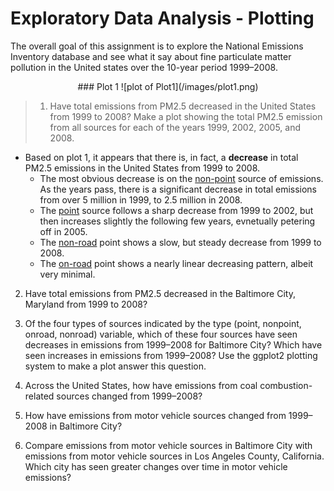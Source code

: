 # Exploratory Data Analysis - Plotting
The overall goal of this assignment is to explore the National Emissions Inventory database and see what it say about fine particulate matter pollution in the United states over the 10-year period 1999–2008.

<p align="center">
    ### Plot 1      
    ![plot of Plot1](/images/plot1.png)   
</p>

> 1. Have total emissions from PM2.5 decreased in the United States from 1999 to 2008? Make a plot showing the total PM2.5 emission from all sources for each of the years 1999, 2002, 2005, and 2008.


 * Based on plot 1, it appears that there is, in fact, a <b>decrease</b> in total PM2.5 emissions in the United States from 1999 to 2008.
     * The most obvious decrease is on the <u>non-point</u> source of emissions. As the years pass, there is a significant decrease in total emissions from over 5 million in 1999, to 2.5 million in 2008.
     * The <u>point</u> source follows a sharp decrease from 1999 to 2002, but then increases slightly the following few years, evnetually petering off in 2005.
     * The <u>non-road</u> point shows a slow, but steady decrease from 1999 to 2008.
     * The <u>on-road</u> point shows a nearly linear decreasing pattern, albeit very minimal. 

2. Have total emissions from PM2.5 decreased in the Baltimore City, Maryland from 1999 to 2008? 

3. Of the four types of sources indicated by the type (point, nonpoint, onroad, nonroad) variable, which of these four sources have seen decreases in emissions from 1999–2008 for Baltimore City? Which have seen increases in emissions from 1999–2008? Use the ggplot2 plotting system to make a plot answer this question.

4. Across the United States, how have emissions from coal combustion-related sources changed from 1999–2008?

5. How have emissions from motor vehicle sources changed from 1999–2008 in Baltimore City?

6. Compare emissions from motor vehicle sources in Baltimore City with emissions from motor vehicle sources in Los Angeles County, California. Which city has seen greater changes over time in motor vehicle emissions?
